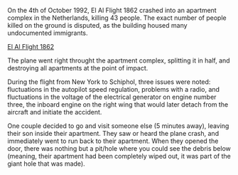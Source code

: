 On the 4th of October 1992, El Al Flight 1862 crashed into an apartment complex in the Netherlands, killing 43 people. The exact number of people killed on the ground is disputed, as the building housed many undocumented immigrants.

[El Al Flight 1862](https://en.wikipedia.org/wiki/El_Al_Flight_1862)

The plane went right throught the apartment complex, splitting it in half, and destroying all apartments at the point of impact. 

During the flight from New York to Schiphol, three issues were noted: fluctuations in the autopilot speed regulation, problems with a radio, and fluctuations in the voltage of the electrical generator on engine number three, the inboard engine on the right wing that would later detach from the aircraft and initiate the accident.

One couple decided to go and visit someone else (5 minutes away), leaving their son inside their apartment. They saw or heard the plane crash, and immediately went to run back to their apartment. When they opened the door, there was nothing but a pit/hole where you could see the debris below (meaning, their apartment had been completely wiped out, it was part of the giant hole that was made).
